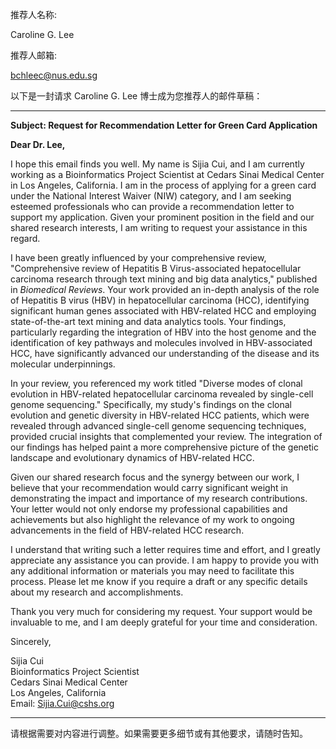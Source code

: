 推荐人名称:


Caroline G. Lee


推荐人邮箱:


bchleec@nus.edu.sg




以下是一封请求 Caroline G. Lee 博士成为您推荐人的邮件草稿：

---

**Subject: Request for Recommendation Letter for Green Card Application**

**Dear Dr. Lee,**

I hope this email finds you well. My name is Sijia Cui, and I am currently working as a Bioinformatics Project Scientist at Cedars Sinai Medical Center in Los Angeles, California. I am in the process of applying for a green card under the National Interest Waiver (NIW) category, and I am seeking esteemed professionals who can provide a recommendation letter to support my application. Given your prominent position in the field and our shared research interests, I am writing to request your assistance in this regard.

I have been greatly influenced by your comprehensive review, "Comprehensive review of Hepatitis B Virus-associated hepatocellular carcinoma research through text mining and big data analytics," published in *Biomedical Reviews*. Your work provided an in-depth analysis of the role of Hepatitis B virus (HBV) in hepatocellular carcinoma (HCC), identifying significant human genes associated with HBV-related HCC and employing state-of-the-art text mining and data analytics tools. Your findings, particularly regarding the integration of HBV into the host genome and the identification of key pathways and molecules involved in HBV-associated HCC, have significantly advanced our understanding of the disease and its molecular underpinnings.

In your review, you referenced my work titled "Diverse modes of clonal evolution in HBV-related hepatocellular carcinoma revealed by single-cell genome sequencing." Specifically, my study's findings on the clonal evolution and genetic diversity in HBV-related HCC patients, which were revealed through advanced single-cell genome sequencing techniques, provided crucial insights that complemented your review. The integration of our findings has helped paint a more comprehensive picture of the genetic landscape and evolutionary dynamics of HBV-related HCC.

Given our shared research focus and the synergy between our work, I believe that your recommendation would carry significant weight in demonstrating the impact and importance of my research contributions. Your letter would not only endorse my professional capabilities and achievements but also highlight the relevance of my work to ongoing advancements in the field of HBV-related HCC research.

I understand that writing such a letter requires time and effort, and I greatly appreciate any assistance you can provide. I am happy to provide you with any additional information or materials you may need to facilitate this process. Please let me know if you require a draft or any specific details about my research and accomplishments.

Thank you very much for considering my request. Your support would be invaluable to me, and I am deeply grateful for your time and consideration.

Sincerely,

Sijia Cui  
Bioinformatics Project Scientist  
Cedars Sinai Medical Center  
Los Angeles, California  
Email: Sijia.Cui@cshs.org

---

请根据需要对内容进行调整。如果需要更多细节或有其他要求，请随时告知。